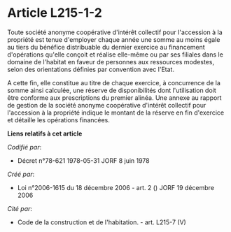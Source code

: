 # Article L215-1-2

Toute société anonyme coopérative d'intérêt collectif pour l'accession à la propriété est tenue d'employer chaque année une
somme au moins égale au tiers du bénéfice distribuable du dernier exercice au financement d'opérations qu'elle conçoit et
réalise elle-même ou par ses filiales dans le domaine de l'habitat en faveur de personnes aux ressources modestes, selon des
orientations définies par convention avec l'Etat.

A cette fin, elle constitue au titre de chaque exercice, à concurrence de la somme ainsi calculée, une réserve de
disponibilités dont l'utilisation doit être conforme aux prescriptions du premier alinéa. Une annexe au rapport de gestion de
la société anonyme coopérative d'intérêt collectif pour l'accession à la propriété indique le montant de la réserve en fin
d'exercice et détaille les opérations financées.

**Liens relatifs à cet article**

_Codifié par_:

  - Décret n°78-621 1978-05-31 JORF 8 juin 1978

_Créé par_:

  - Loi n°2006-1615 du 18 décembre 2006 - art. 2 () JORF 19 décembre 2006

_Cité par_:

  - Code de la construction et de l'habitation. - art. L215-7 (V)
